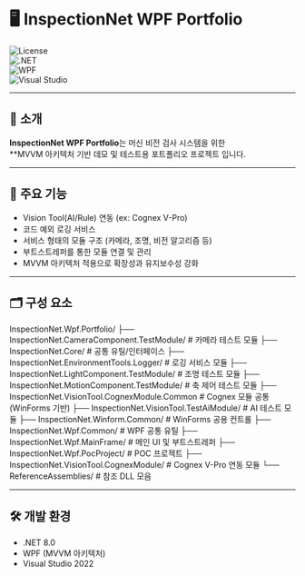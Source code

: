 # 🖥️ InspectionNet WPF Portfolio

![License](https://img.shields.io/badge/license-MIT-green.svg)  
![.NET](https://img.shields.io/badge/.NET-8.0-blue.svg)  
![WPF](https://img.shields.io/badge/WPF-MVVM-orange.svg)  
![Visual Studio](https://img.shields.io/badge/IDE-Visual%20Studio%202022-blueviolet)

---

## 📌 소개
**InspectionNet WPF Portfolio**는 머신 비전 검사 시스템을 위한  
**MVVM 아키텍처 기반 데모 및 테스트용 포트폴리오 프로젝트 입니다.  

---

## 🚀 주요 기능
- Vision Tool(AI/Rule) 연동 (ex: Cognex V-Pro)  
- 코드 예외 로깅 서비스  
- 서비스 형태의 모듈 구조 (카메라, 조명, 비전 알고리즘 등)  
- 부트스트레퍼를 통한 모듈 연결 및 관리  
- MVVM 아키텍처 적용으로 확장성과 유지보수성 강화  

---

## 🗂️ 구성 요소
InspectionNet.Wpf.Portfolio/
├── InspectionNet.CameraComponent.TestModule/ # 카메라 테스트 모듈
├── InspectionNet.Core/ # 공통 유틸/인터페이스
├── InspectionNet.EnvironmentTools.Logger/ # 로깅 서비스 모듈
├── InspectionNet.LightComponent.TestModule/ # 조명 테스트 모듈
├── InspectionNet.MotionComponent.TestModule/ # 축 제어 테스트 모듈
├── InspectionNet.VisionTool.CognexModule.Common # Cognex 모듈 공통 (WinForms 기반)
├── InspectionNet.VisionTool.TestAiModule/ # AI 테스트 모듈
├── InspectionNet.Winform.Common/ # WinForms 공용 컨트롤
├── InspectionNet.Wpf.Common/ # WPF 공통 유틸
├── InspectionNet.Wpf.MainFrame/ # 메인 UI 및 부트스트레퍼
├── InspectionNet.Wpf.PocProject/ # POC 프로젝트
├── InspectionNet.VisionTool.CognexModule/ # Cognex V-Pro 연동 모듈
└── ReferenceAssemblies/ # 참조 DLL 모음

---

## 🛠️ 개발 환경
- .NET 8.0  
- WPF (MVVM 아키텍처)  
- Visual Studio 2022  
